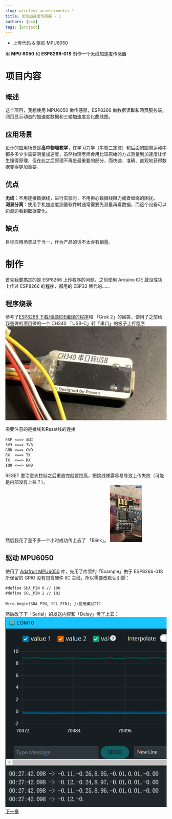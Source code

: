 ```yaml
---
slug: wireless-accelerometer-1
title: 无线加速度传感器 - 1
authors: [eco]
tags: [project]
---
```


- 上传代码 & 驱动 MPU6050

用 **MPU 6050** 和 **ESP8266-01S** 制作一个无线加速度传感器

<!--truncate-->
# 项目内容
## 概述
这个项目，我想使用 MPU6050 做传感器，ESP8266 做数据读取和网页服务端，网页显示动态的加速度数据和三轴加速度变化曲线图。

## 应用场景
设计的应用场景是**高中物理教学**，在学习力学（牛顿三定律）和后面的圆周运动中都多多少少需要测量加速度，虽然物理老师会用比较原始的方式测量到加速度让学生懂得原理，但在此之后原理不再是最重要的部分，而快速、准确、直观地获得数据变得更加重要。

## 优点
**无线**：不用连接数据线，进行实验时，不用担心数据线阻力或者缠绕的困扰。  
**测显分离**：使用手机加速度测量软件时通常需要先测量再看数据，而这个设备可以边测边看到数据变化。  

## 缺点
目标应用场景过于当一，作为产品的话不太会有销量。

# 制作
首先我要搞定的是 ESP8266 上传程序的问题，之前使用 Arduino IDE 就没成功上传过 ESP8266 的程序，都用的 ESP32 替代的……
## 程序烧录
参考了[ESP8266 下载/烧录IDE编译的程序](https://blog.csdn.net/baidu_25117757/article/details/109639337?sharetype=blogdetail&shareId=109639337&sharerefer=APP&sharesource=m0_52526597&sharefrom=link)和 「Grok 2」的回答，使用了之前给我爸做的项目做的一个 CH340 「USB-C」转「串口」的板子上传程序
![USB转串口](2.jpg)

需要注意的是接线和Reset线的连接

```
ESP <==> 串口  
3V3 <==> 3V3  
GND <==> GND  
RX  <==> TX  
TX  <==> RX  
IO0 <==> GND  
```

RESET 要注意先拉低之后重置完就要拉高，把跳线裸露容易导致上传失败（可能是内部没有上拉？）。  
然后我花了差不多一个小时成功传上去了 「Blink」。
![](114.gif)

## 驱动 MPU6050
使用了 [Adafruit MPU6050](https://github.com/adafruit/Adafruit_MPU6050) 库，先用了库里的「Example」由于 ESP8266-01S 所保留的 GPIO 没有包含硬件 IIC 主线，所以需要改默认引脚：
```
#define SDA_PIN 0 // IO0
#define SCL_PIN 2 // IO2 

Wire.begin(SDA_PIN, SCL_PIN); //使用模拟IIC
```
然后改了下「Serial」的发送内容和「Delay」传了上去：
![读到的数据与串口绘图](1.png)
[下一章](wireless-accelerometer-2)
